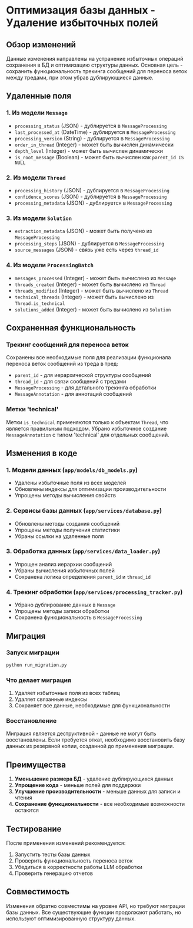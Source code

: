 # Оптимизация базы данных - Удаление избыточных полей

## Обзор изменений

Данные изменения направлены на устранение избыточных операций сохранения в БД и оптимизацию структуры данных. Основная цель - сохранить функциональность трекинга сообщений для переноса веток между тредами, при этом убрав дублирующиеся данные.

## Удаленные поля

### 1. Из модели `Message`
- `processing_status` (JSON) - дублируется в `MessageProcessing`
- `last_processed_at` (DateTime) - дублируется в `MessageProcessing`
- `processing_version` (String) - дублируется в `MessageProcessing`
- `order_in_thread` (Integer) - может быть вычислен динамически
- `depth_level` (Integer) - может быть вычислен динамически
- `is_root_message` (Boolean) - может быть вычислен как `parent_id IS NULL`

### 2. Из модели `Thread`
- `processing_history` (JSON) - дублируется в `MessageProcessing`
- `confidence_scores` (JSON) - дублируется в `MessageProcessing`
- `processing_metadata` (JSON) - дублируется в `MessageProcessing`

### 3. Из модели `Solution`
- `extraction_metadata` (JSON) - может быть получено из `MessageProcessing`
- `processing_steps` (JSON) - дублируется в `MessageProcessing`
- `source_messages` (JSON) - связь уже есть через `thread_id`

### 4. Из модели `ProcessingBatch`
- `messages_processed` (Integer) - может быть вычислено из `Message`
- `threads_created` (Integer) - может быть вычислено из `Thread`
- `threads_modified` (Integer) - может быть вычислено из `Thread`
- `technical_threads` (Integer) - может быть вычислено из `Thread.is_technical`
- `solutions_added` (Integer) - может быть вычислено из `Solution`

## Сохраненная функциональность

### Трекинг сообщений для переноса веток
Сохранены все необходимые поля для реализации функционала переноса веток сообщений из треда в тред:
- `parent_id` - для иерархической структуры сообщений
- `thread_id` - для связи сообщений с тредами
- `MessageProcessing` - для детального трекинга обработки
- `MessageAnnotation` - для аннотаций сообщений

### Метки 'technical'
Метки `is_technical` применяются только к объектам `Thread`, что является правильным подходом. Убрано избыточное создание `MessageAnnotation` с типом 'technical' для отдельных сообщений.

## Изменения в коде

### 1. Модели данных (`app/models/db_models.py`)
- Удалены избыточные поля из всех моделей
- Обновлены индексы для оптимизации производительности
- Упрощены методы вычисления свойств

### 2. Сервисы базы данных (`app/services/database.py`)
- Обновлены методы создания сообщений
- Упрощены методы получения статистики
- Убраны ссылки на удаленные поля

### 3. Обработка данных (`app/services/data_loader.py`)
- Упрощен анализ иерархии сообщений
- Убраны вычисления избыточных полей
- Сохранена логика определения `parent_id` и `thread_id`

### 4. Трекинг обработки (`app/services/processing_tracker.py`)
- Убрано дублирование данных в `Message`
- Упрощены методы записи обработки
- Сохранена функциональность в `MessageProcessing`

## Миграция

### Запуск миграции
```bash
python run_migration.py
```

### Что делает миграция
1. Удаляет избыточные поля из всех таблиц
2. Удаляет связанные индексы
3. Сохраняет все данные, необходимые для функциональности

### Восстановление
Миграция является деструктивной - данные не могут быть восстановлены. Если требуется откат, необходимо восстановить базу данных из резервной копии, созданной до применения миграции.

## Преимущества

1. **Уменьшение размера БД** - удаление дублирующихся данных
2. **Упрощение кода** - меньше полей для поддержки
3. **Улучшение производительности** - меньше данных для записи и чтения
4. **Сохранение функциональности** - все необходимые возможности остаются

## Тестирование

После применения изменений рекомендуется:
1. Запустить тесты базы данных
2. Проверить функциональность переноса веток
3. Убедиться в корректности работы LLM обработки
4. Проверить генерацию отчетов

## Совместимость

Изменения обратно совместимы на уровне API, но требуют миграции базы данных. Все существующие функции продолжают работать, но используют оптимизированную структуру данных.
